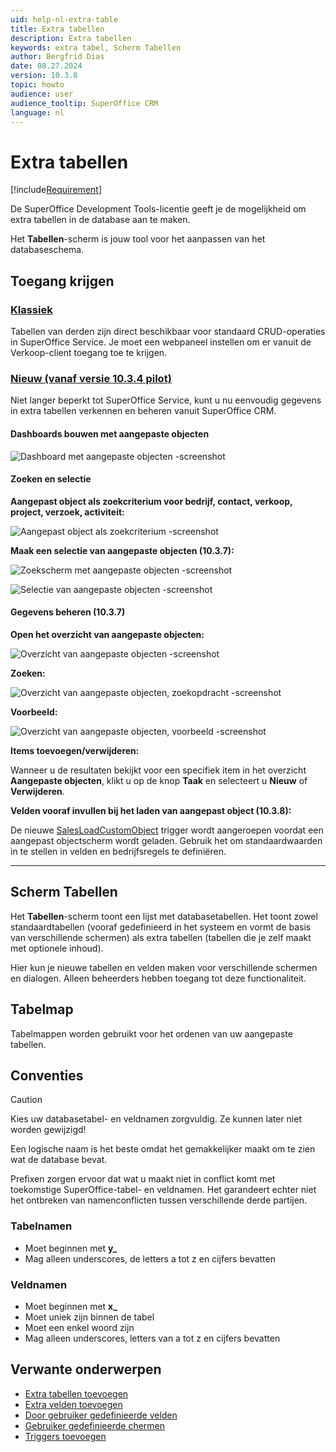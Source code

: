 ```yaml
---
uid: help-nl-extra-table
title: Extra tabellen
description: Extra tabellen
keywords: extra tabel, Scherm Tabellen
author: Bergfrid Dias
date: 08.27.2024
version: 10.3.8
topic: howto
audience: user
audience_tooltip: SuperOffice CRM
language: nl
---
```


# Extra tabellen

[!include[Requirement](../../learn/includes/req-expander-services.md)]

De SuperOffice Development Tools-licentie geeft je de mogelijkheid om extra tabellen in de database aan te maken.

Het **Tabellen**-scherm is jouw tool voor het aanpassen van het databaseschema.

## Toegang krijgen

<!-- markdownlint-disable MD051 -->
### [Klassiek](#tab/extra-table-old)

Tabellen van derden zijn direct beschikbaar voor standaard CRUD-operaties in SuperOffice Service. Je moet een webpaneel instellen om er vanuit de Verkoop-client toegang toe te krijgen.

### [Nieuw (vanaf versie 10.3.4 pilot)](#tab/extra-table-new)

Niet langer beperkt tot SuperOffice Service, kunt u nu eenvoudig gegevens in extra tabellen verkennen en beheren vanuit SuperOffice CRM.

#### Dashboards bouwen met aangepaste objecten

![Dashboard met aangepaste objecten -screenshot][img1]

#### Zoeken en selectie

**Aangepast object als zoekcriterium voor bedrijf, contact, verkoop, project, verzoek, activiteit:**

![Aangepast object als zoekcriterium -screenshot][img2]

**Maak een selectie van aangepaste objecten (10.3.7):**

![Zoekscherm met aangepaste objecten -screenshot][img3]

![Selectie van aangepaste objecten -screenshot][img4]

#### Gegevens beheren (10.3.7)

**Open het overzicht van aangepaste objecten:**

![Overzicht van aangepaste objecten -screenshot][img5]

**Zoeken:**

![Overzicht van aangepaste objecten, zoekopdracht -screenshot][img6]

**Voorbeeld:**

![Overzicht van aangepaste objecten, voorbeeld -screenshot][img7]

**Items toevoegen/verwijderen:**

Wanneer u de resultaten bekijkt voor een specifiek item in het overzicht **Aangepaste objecten**, klikt u op de knop **Taak** en selecteert u **Nieuw** of **Verwijderen**.

**Velden vooraf invullen bij het laden van aangepast object (10.3.8):**

De nieuwe [SalesLoadCustomObject][6] trigger wordt aangeroepen voordat een aangepast objectscherm wordt geladen. Gebruik het om standaardwaarden in te stellen in velden en bedrijfsregels te definiëren.

***
<!-- markdownlint-restore -->

## Scherm Tabellen

Het **Tabellen**-scherm toont een lijst met databasetabellen. Het toont zowel standaardtabellen (vooraf gedefinieerd in het systeem en vormt de basis van verschillende schermen) als extra tabellen (tabellen die je zelf maakt met optionele inhoud).

Hier kun je nieuwe tabellen en velden maken voor verschillende schermen en dialogen. Alleen beheerders hebben toegang tot deze functionaliteit.

## Tabelmap

Tabelmappen worden gebruikt voor het ordenen van uw aangepaste tabellen.

## Conventies

> [!CAUTION]
> Kies uw databasetabel- en veldnamen zorgvuldig. Ze kunnen later niet worden gewijzigd!
>
> Een logische naam is het beste omdat het gemakkelijker maakt om te zien wat de database bevat.

Prefixen zorgen ervoor dat wat u maakt niet in conflict komt met toekomstige SuperOffice-tabel- en veldnamen. Het garandeert echter niet het ontbreken van namenconflicten tussen verschillende derde partijen.

### Tabelnamen

* Moet beginnen met **y_**
* Mag alleen underscores, de letters a tot z en cijfers bevatten

### Veldnamen

* Moet beginnen met **x_**
* Moet uniek zijn binnen de tabel
* Moet een enkel woord zijn
* Mag alleen underscores, letters van a tot z en cijfers bevatten

## Verwante onderwerpen

* [Extra tabellen toevoegen][2]
* [Extra velden toevoegen][3]
* [Door gebruiker gedefinieerde velden][4]
* [Gebruiker gedefinieerde chermen][1]
* [Triggers toevoegen][5]

<!-- Referenced links -->
[1]: ../../ui/blogic/learn/index.md
[2]: ../admin/create-extra-table.md
[3]: ../admin/create-extra-field.md
[4]: ../admin/add-udef.md
[5]: ../../../en/automation/trigger/create-trigger-script.md
[6]: ../../../en/automation/trigger/reference/CRMScript.Event.Trigger.yml#CRMScript_Event_Trigger_SalesLoadCustomObject

<!-- Referenced images -->
[img1]: ../../../media/loc/en/automation/custom-object-dashboard.png
[img2]: ../../../media/loc/en/automation/find-custom-object-relation.png
[img3]: ../../../media/loc/en/automation/find-screen-with-custom-objects.png
[img4]: ../../../media/loc/en/automation/custom-object-selection.png
[img5]: ../../../media/loc/en/automation/go-to-custom-objects.png
[img6]: ../../../media/loc/en/automation/search-inventory.png
[img7]: ../../../media/loc/en/automation/preview-inventory-results.png

<!-- Referenced images -->
